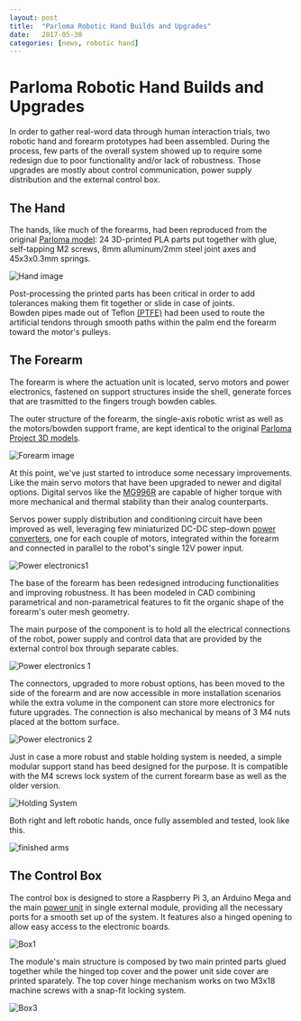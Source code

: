 ```yaml
---
layout: post
title:  "Parloma Robotic Hand Builds and Upgrades"
date:   2017-05-30
categories: [news, robotic hand]
---
```



# Parloma Robotic Hand Builds and Upgrades

In order to gather real-word data through human interaction trials, two robotic hand and forearm prototypes had been assembled. 
During the process, few parts of the overall system showed up to require some redesign due to poor functionality and/or lack of robustness. Those upgrades are mostly about control communication, power supply distribution and the external control box. 

## The Hand        
The hands, like much of the forearms, had been reproduced from the original [Parloma model](https://www.thingiverse.com/thing:701446): 24 3D-printed PLA parts put together with glue, self-tapping M2 screws, 8mm alluminum/2mm steel joint axes and 45x3x0.3mm springs. 

![Hand image](/assets/imgs/2018-03-03-parloma-imgs/IMG_0282.png)

Post-processing the printed parts has been critical in order to add tolerances making them fit together or slide in case of joints.   
Bowden pipes made out of Teflon [(PTFE)](https://en.wikipedia.org/wiki/Polytetrafluoroethylene) had been used to route the artificial tendons through smooth paths within the palm end the forearm toward the motor's pulleys. 

## The Forearm 
The forearm is where the actuation unit is located, servo motors and power electronics, fastened on support structures inside the shell, generate forces that are trasmitted to the fingers trough bowden cables.

The outer structure of the forearm, the single-axis robotic wrist as well as the motors/bowden support frame, are kept identical to the original [Parloma Project 3D models](https://www.thingiverse.com/thing:701494).  

![Forearm image](/assets/imgs/2018-03-03-parloma-imgs/IMG_0354.png)

At this point, we've just started to introduce some necessary improvements. Like the main servo motors that have been upgraded to newer and digital options. Digital servos like the [MG996R](https://www.amazon.com/Qunqi-MG996R-Digital-Torque-Helicopter/dp/B014KONJZY/ref=sr_1_5?ie=UTF8&qid=1520184911&sr=8-5&keywords=MG996R) are capable of higher torque with more  mechanical and thermal stability than their analog counterparts.

Servos power supply distribution and conditioning circuit have been improved as well, leveraging few miniaturized DC-DC step-down [power converters](https://www.amazon.com/eBoot-MP1584EN-Converter-Adjustable-Module/dp/B01MQGMOKI/ref=sr_1_7?ie=UTF8&qid=1520169701&sr=8-7&keywords=Buck+Converter+DC+DC+Step+Down), one for each couple of motors, integrated within the forearm and connected in parallel to the robot's single 12V power input.  

![Power electronics1](/assets/imgs/2018-03-03-parloma-imgs/IMG_0405.png)

The base of the forearm has been redesigned introducing functionalities and improving robustness. It has been modeled in CAD combining parametrical and non-parametrical features to fit the organic shape of the forearm's outer mesh geometry. 

The main purpose of the component is to hold all the electrical connections of the robot, power supply and control data that are provided by the external control box through separate cables.

![Power electronics 1](/assets/imgs/2018-03-03-parloma-imgs/Base_combo.png)
 
The connectors, upgraded to more robust options, has been moved to the side of the forearm and are now accessible in more installation scenarios while the extra volume in the component can store more electronics for future upgrades. The connection is also mechanical by means of 3 M4 nuts placed at the bottom surface.  

![Power electronics 2](/assets/imgs/2018-03-03-parloma-imgs/IMG_0322.jpeg)

Just in case a more robust and stable holding system is needed, a simple modular support stand has beed designed for the purpose. It is compatible with the M4 screws lock system of the current forearm base as well as the older version. 

![Holding System](/assets/imgs/2018-03-03-parloma-imgs/Stand.png)

Both right and left robotic hands, once fully assembled and tested, look like this. 

![finished arms](/assets/imgs/2018-03-03-parloma-imgs/Finished_arms.jpg)

## The Control Box 
  
The control box is designed to store a Raspberry Pi 3, an Arduino Mega and the main [power unit](https://www.amazon.com/DROK-Converter-110-220V-Regulator-Switching/dp/B075R7ZVMH/ref=sr_1_1?ie=UTF8&qid=1520288706&sr=8-1&keywords=DROK®+power+AC-DC+DC+12V+8.5) in single external module, providing all the necessary ports for a smooth set up of the system. It features also a hinged opening to allow easy access to the electronic boards.

![Box1](/assets/imgs/2018-03-03-parloma-imgs/box1.jpeg)

The module's main structure is composed by two main printed parts glued together while the hinged top cover and the power unit side cover are printed sparately. The top cover hinge mechanism works on two M3x18 machine screws with a snap-fit locking system.   

![Box3](/assets/imgs/2018-03-03-parloma-imgs/box3.png)

